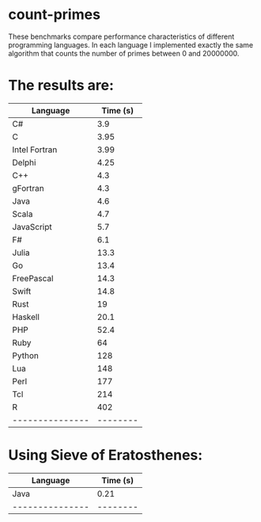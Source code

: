 # count-primes

These benchmarks compare performance characteristics of different programming languages.
In each language I implemented exactly the same algorithm that counts the number of primes between 0 and 20000000.

# The results are:
| Language      | Time (s) |
|---------------|--------|
| C#            |   3.9  |
| C             |   3.95 |
| Intel Fortran |   3.99 |
| Delphi        |   4.25 |
| C++           |   4.3  |
| gFortran      |   4.3  |
| Java          |   4.6  |
| Scala         |   4.7  |
| JavaScript    |   5.7  |
| F#            |   6.1  |
| Julia         |  13.3  | 
| Go            |  13.4  |
| FreePascal    |  14.3  |
| Swift         |  14.8  |
| Rust          |  19    |
| Haskell       |  20.1  |
| PHP           |  52.4  |
| Ruby          |  64    |
| Python        | 128    |
| Lua           | 148    |
| Perl          | 177    |
| Tcl           | 214    |
| R             | 402    |
|---------------|--------|

# Using Sieve of Eratosthenes:
| Language      | Time (s) |
|---------------|--------|
| Java          |   0.21 |
|---------------|--------|

